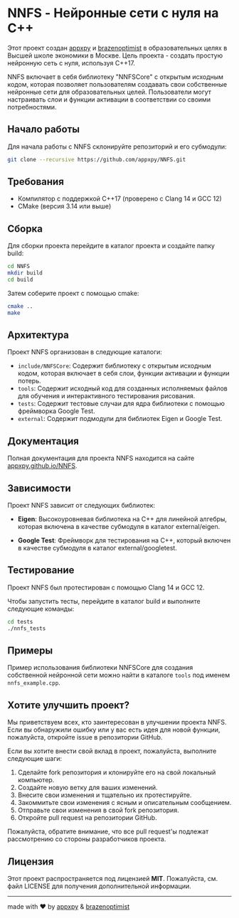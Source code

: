 # NNFS - Нейронные сети с нуля на C++

Этот проект создан [appxpy](https://github.com/appxpy) и [brazenoptimist](https://github.com/brazenoptimist) в образовательных целях в Высшей школе экономики в Москве. Цель проекта - создать простую нейронную сеть с нуля, используя C++17.

NNFS включает в себя библиотеку "NNFSCore" с открытым исходным кодом, которая позволяет пользователям создавать свои собственные нейронные сети для образовательных целей. Пользователи могут настраивать слои и функции активации в соответствии со своими потребностями.

## Начало работы

Для начала работы с NNFS склонируйте репозиторий и его субмодули:

```bash
git clone --recursive https://github.com/appxpy/NNFS.git
```

## Требования

- Компилятор с поддержкой C++17 (проверено с Clang 14 и GCC 12)
- CMake (версия 3.14 или выше)

## Сборка

Для сборки проекта перейдите в каталог проекта и создайте папку build:

```bash
cd NNFS
mkdir build
cd build
```

Затем соберите проект с помощью cmake:

```bash
cmake ..
make
```

## Архитектура

Проект NNFS организован в следующие каталоги:


- `include/NNFSCore`: Содержит библиотеку с открытым исходным кодом, которая включает в себя слои, функции активации и функции потерь.
- `tools`: Содержит исходный код для созданных исполняемых файлов для обучения и интерактивного тестирования рисования.
- `tests`: Содержит тестовые случаи для ядра библиотеки с помощью фреймворка Google Test.
- `external`: Содержит подмодули для библиотек Eigen и Google Test.

## Документация

Полная документация для проекта NNFS находится на сайте [appxpy.github.io/NNFS](https://appxpy.github.io/NNFS).

## Зависимости

Проект NNFS зависит от следующих библиотек:

- **Eigen**: Высокоуровневая библиотека на C++ для линейной алгебры, которая включена в качестве субмодуля в каталог external/eigen.

- **Google Test**: Фреймворк для тестирования на C++, который включен в качестве субмодуля в каталог external/googletest.

## Тестирование

Проект NNFS был протестирован с помощью Clang 14 и GCC 12.

Чтобы запустить тесты, перейдите в каталог build и выполните следующие команды:

```bash
cd tests
./nnfs_tests
```

## Примеры

Пример использования библиотеки NNFSCore для создания собственной нейронной сети можно найти в каталоге `tools` под именем `nnfs_example.cpp`.

## Хотите улучшить проект?

Мы приветствуем всех, кто заинтересован в улучшении проекта NNFS. Если вы обнаружили ошибку или у вас есть идея для новой функции, пожалуйста, откройте issue в репозитории GitHub.

Если вы хотите внести свой вклад в проект, пожалуйста, выполните следующие шаги:

1. Сделайте fork репозитория и клонируйте его на свой локальный компьютер.
2. Создайте новую ветку для ваших изменений.
3. Внесите свои изменения и тщательно их протестируйте.
4. Закоммитьте свои изменения с ясным и описательным сообщением.
5. Отправьте свои изменения в свой fork репозитория.
6. Откройте pull request на репозитории GitHub.

Пожалуйста, обратите внимание, что все pull request'ы подлежат рассмотрению со стороны разработчиков проекта.

## Лицензия

Этот проект распространяется под лицензией **MIT**. Пожалуйста, см. файл LICENSE для получения дополнительной информации.

---

made with ❤️ by [appxpy](https://github.com/appxpy) & [brazenoptimist](https://github.com/brazenoptimist)